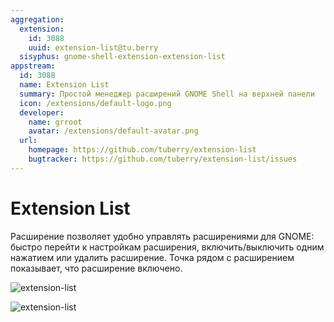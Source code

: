 ```yaml
---
aggregation:
  extension:
    id: 3088
    uuid: extension-list@tu.berry
  sisyphus: gnome-shell-extension-extension-list
appstream:
  id: 3088
  name: Extension List
  summary: Простой менеджер расширений GNOME Shell на верхней панели
  icon: /extensions/default-logo.png
  developer:
    name: grroot
    avatar: /extensions/default-avatar.png
  url:
    homepage: https://github.com/tuberry/extension-list
    bugtracker: https://github.com/tuberry/extension-list/issues
---
```


# Extension List

Расширение позволяет удобно управлять расширениями для GNOME: быстро перейти к настройкам расширения, включить/выключить
одним нажатием или удалить расширение. Точка рядом с расширением показывает, что расширение включено.

![extension-list](/extensions/extension-list/extension-list-1.png)

![extension-list](/extensions/extension-list/extension-list-2.png)

<!--@include: ./parts/show-install-steps.md-->
<!--@include: ./parts/install-from-repository.md-->
